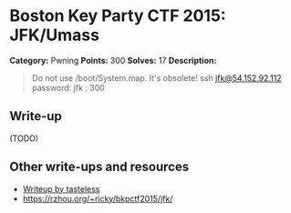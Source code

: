# Boston Key Party CTF 2015: JFK/Umass

**Category:** Pwning
**Points:** 300
**Solves:** 17
**Description:**

> Do not use /boot/System.map. It's obsolete! ssh jfk@54.152.92.112 password: jfk : 300

## Write-up

(TODO)

## Other write-ups and resources

* [Writeup by tasteless](http://tasteless.eu/2015/03/boston-key-party-2015-jfkumass/)
* <https://rzhou.org/~ricky/bkpctf2015/jfk/>
